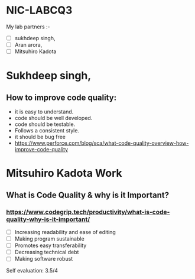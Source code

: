 # NIC-LABCQ3
My lab partners :- 
- [ ] sukhdeep singh,
- [ ] Aran arora,
- [ ] Mitsuhiro Kadota
# Sukhdeep singh,
## How to improve code quality:
- it is easy to understand. 
- code should be well developed.
- code should be testable.
- Follows a consistent style.
- it should be bug free 
- https://www.perforce.com/blog/sca/what-code-quality-overview-how-improve-code-quality
# Mitsuhiro Kadota Work
## What is Code Quality & why is it Important?
### https://www.codegrip.tech/productivity/what-is-code-quality-why-is-it-important/

- [ ] Increasing readability and ease of editing
- [ ] Making program sustainable
- [ ] Promotes easy transferability
- [ ] Decreasing technical debt
- [ ] Making software robust

 Self evaluation: 3.5/4

